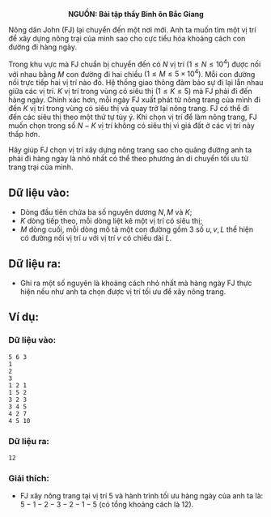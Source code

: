 **<center>NGUỒN: Bài tập thầy Bình ôn Bắc Giang</center>**

Nông dân John (FJ) lại chuyển đến một nơi mới. Anh ta muốn tìm một vị trí để xây dựng nông trại của mình sao cho cực tiểu hóa khoảng cách con đường đi hàng ngày.

Trong khu vực mà FJ chuẩn bị chuyển đến có $N$ vị trí $(1≤N≤10^4)$ được nối với nhau bằng $M$ con đường đi hai chiều $(1≤M≤5×10^4)$. Mỗi con đường nối trực tiếp hai vị trí nào đó. Hệ thống giao thông đảm bảo sự đi lại lẫn nhau giữa các vị trí. $K$ vị trí trong vùng có siêu thị $(1≤K≤5)$ mà FJ phải đi đến hàng ngày. Chính xác hơn, mỗi ngày FJ xuất phát từ nông trang của mình đi đến $K$ vị trí trong vùng có siêu thị và quay trở lại nông trang. FJ có thể đi đến các siêu thị theo một thứ tự tùy ý. Khi chọn vị trí để làm nông trang, FJ muốn chọn trong số $N-K$ vị trí không có siêu thị vì giá đất ở các vị trí này thấp hơn.

Hãy giúp FJ chọn vị trí xây dựng nông trang sao cho quãng đường anh ta phải đi hàng ngày là nhỏ nhất có thể theo phương án di chuyển tối ưu từ trang trại của mình.

## Dữ liệu vào:
- Dòng đầu tiên chứa ba số nguyên dương $N, M$ và $K$;
- $K$ dòng tiếp theo, mỗi dòng liệt kê một vị trí có siêu thị;
- $M$ dòng cuối, mỗi dòng mô tả một con đường gồm $3$ số $u, v, L$ thể hiện có đường nối vị trí $u$ với vị trí $v$ có chiều dài $L$.

## Dữ liệu ra:
- Ghi ra một số nguyên là khoảng cách nhỏ nhất mà hàng ngày FJ thực hiện nếu như anh ta chọn được vị trí tối ưu để xây nông trang.

## Ví dụ:
### Dữ liệu vào:
```
5 6 3
1
2
3
1 2 1
1 5 2
3 2 3
3 4 5
4 2 7
4 5 10
```

### Dữ liệu ra:
```
12
```

### Giải thích:
- FJ xây nông trang tại vị trí $5$ và hành trình tối ưu hàng ngày của anh ta là: $5-1-2-3-2-1-5$ (có tổng khoảng cách là $12$).